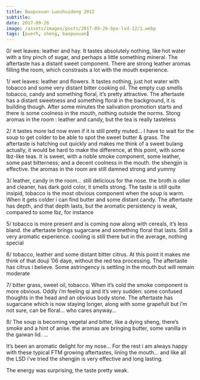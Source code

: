 ```yaml
---
title: Baopuxuan Luoshuidong 2012
subtitle: 
date: 2017-09-26
image: /assets/images/posts/2017-09-26-bpx-lsd-12/1.webp
tags: [puerh, sheng, baopuxuan]
---
```

0/ wet leaves: leather and hay. It tastes absolutely nothing, like hot water with a tiny pinch of sugar, and perhaps a little something mineral. The aftertaste has a distant sweet component.
There are strong leather aromas filling the room, which constrasts a lot with the mouth experience.

1/ wet leaves: leather and flowers. It tastes nothing, just hot water with tobacco and some very distant bitter cooking oil. The empty cup smells tobacco, candy and something floral, it’s pretty attractive. The aftertaste has a distant sweetness and something floral in the background, it is building though. After some minutes the salivation promotion starts and there is some coolness in the mouth, nothing outside the norms.
Stong aromas in the room : leather and candy, but the tea is really tasteless

2/ it tastes more lsd now even if it is still pretty muted… I have to wait for the soup to get colder to be able to spot the sweet butter & grass. The aftertaste is hatching out quickly and makes me think of a sweet bulang actually, it would be hard to make the difference, at this point, with some lbz-like teas. It is sweet, with a noble smoke component, some leather, some past bitterness; and a decent coolness in the mouth. the shengjin is effective.
the aromas in the room are still damned strong and yummy

3/ leather, candy in the room… still delicious for the nose.
the broth is oilier and cleaner, has dark gold color, it smells strong.
The taste is still quite insipid, tobacco is the most obvious component when the soup is warm. When it gets colder i can find butter and some distant candy.
The aftertaste has depth, and that depth lasts, but the aromatic persistency is weak, compared to some lbz, for instance

5/ tobacco is more present and is coming now along with cereals, it’s less bland. the aftertaste brings sugarcane and something floral that lasts. Still a very aromatic experience.
cooling is still there but in the average, nothing special

6/ tobacco, leather and some distant bitter citrus. At this point it makes me think of that douji ’06 daye, without the red tea processing. The aftertaste has citrus i believe. Some astringency is settling in the mouth but will remain moderate

7/ bitter grass, sweet oil, tobacco. When it’s cold the smoke component is more obvious.
Oddly i’m feeling qi and it’s very sudden: some confused thoughts in the head and an obvious body stone. The aftertaste has sugarcane which is now staying longer, along with some grapefuit but i’m not sure, can be floral… who cares anyway…

8/ The soup is becoming vegetal and bitter, like a dying sheng, there’s smoke and a hint of anise. the aromas are bringing butter, some vanilla in the gaiwan lid.
…

It’s been an aromatic delight for my nose… For the rest i am always happy with these typical FTM growing aftertastes, lining the mouth… and like all the LSD i’ve tried the shengjin is very effective and long lasting.

The energy was surprising, the taste pretty weak.